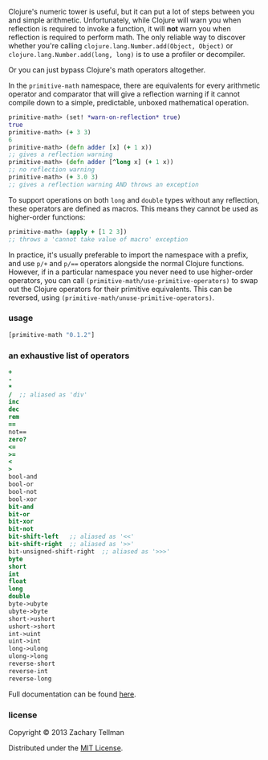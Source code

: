 Clojure's numeric tower is useful, but it can put a lot of steps between you and simple arithmetic.  Unfortunately, while Clojure will warn you when reflection is required to invoke a function, it will **not** warn you when reflection is required to perform math.  The only reliable way to discover whether you're calling `clojure.lang.Number.add(Object, Object)` or `clojure.lang.Number.add(long, long)` is to use a profiler or decompiler.

Or you can just bypass Clojure's math operators altogether.

In the `primitive-math` namespace, there are equivalents for every arithmetic operator and comparator that will give a reflection warning if it cannot compile down to a simple, predictable, unboxed mathematical operation.

```clj
primitive-math> (set! *warn-on-reflection* true)
true
primitive-math> (+ 3 3)
6
primitive-math> (defn adder [x] (+ 1 x)) 
;; gives a reflection warning 
primitive-math> (defn adder [^long x] (+ 1 x))
;; no reflection warning
primitive-math> (+ 3.0 3)
;; gives a reflection warning AND throws an exception
```

To support operations on both `long` and `double` types without any reflection, these operators are defined as macros.  This means they cannot be used as higher-order functions:

```clj
primitive-math> (apply + [1 2 3])
;; throws a 'cannot take value of macro' exception
```

In practice, it's usually preferable to import the namespace with a prefix, and use `p/+` and `p/==` operators alongside the normal Clojure functions.  However, if in a particular namespace you never need to use higher-order operators, you can call `(primitive-math/use-primitive-operators)` to swap out the Clojure operators for their primitive equivalents.  This can be reversed, using `(primitive-math/unuse-primitive-operators)`.

### usage

```clj
[primitive-math "0.1.2"]
```

### an exhaustive list of operators

```clj
+
- 
*
/  ;; aliased as 'div'
inc
dec
rem
==
not==
zero?
<=
>=
<
>
bool-and
bool-or
bool-not
bool-xor
bit-and
bit-or
bit-xor
bit-not
bit-shift-left	 ;; aliased as '<<'
bit-shift-right  ;; aliased as '>>'
bit-unsigned-shift-right  ;; aliased as '>>>'
byte
short
int
float
long
double
byte->ubyte
ubyte->byte
short->ushort
ushort->short
int->uint
uint->int
long->ulong
ulong->long
reverse-short
reverse-int
reverse-long
```

Full documentation can be found [here](http://ideolalia.com/primitive-math/primitive-math.html).

### license

Copyright © 2013 Zachary Tellman

Distributed under the [MIT License](http://opensource.org/licenses/MIT).
